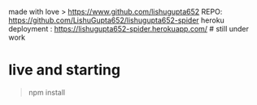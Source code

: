 made with love > https://www.github.com/lishugupta652
REPO: https://github.com/LishuGupta652/lishugupta652-spider
heroku deployment : https://lishugupta652-spider.herokuapp.com/  # still under work

# live and starting 

> npm install
